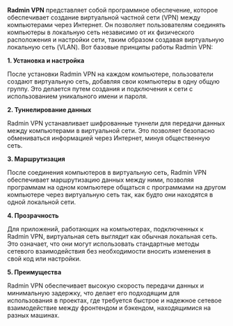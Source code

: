 **Radmin VPN** представляет собой программное обеспечение, которое обеспечивает создание виртуальной частной сети (VPN) между компьютерами через Интернет. Он позволяет пользователям соединять
компьютеры в локальную сеть независимо от их физического расположения и настройки сети, таким образом создавая виртуальную локальную сеть (VLAN). Вот базовые принципы работы Radmin VPN:

**1. Установка и настройка**

После установки Radmin VPN на каждом компьютере, пользователи создают виртуальную сеть, добавляя свои компьютеры в одну общую группу. Это делается путем создания и подключения к сети с использованием
уникального имени и пароля.

**2. Туннелирование данных**

Radmin VPN устанавливает шифрованные туннели для передачи данных между компьютерами в виртуальной сети. Это позволяет безопасно обмениваться информацией через Интернет, минуя общественную сеть.

**3. Маршрутизация**

После соединения компьютеров в виртуальную сеть, Radmin VPN обеспечивает маршрутизацию данных между ними, позволяя программам на одном компьютере общаться с программами на другом компьютере через
виртуальную сеть так, как будто они находятся в одной локальной сети.

**4. Прозрачность**

Для приложений, работающих на компьютерах, подключенных к Radmin VPN, виртуальная сеть выглядит как обычная локальная сеть. Это означает, что они могут использовать стандартные методы сетевого
взаимодействия без необходимости вносить изменения в свой код или настройки.

**5. Преимущества**

Radmin VPN обеспечивает высокую скорость передачи данных и минимальную задержку, что делает его подходящим для использования в проектах, где требуется быстрое и надежное сетевое взаимодействие между
фронтендом и бэкендом, находящимися на разных машинах.
